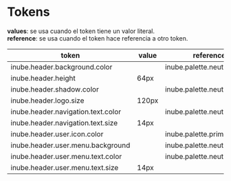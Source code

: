 # Tokens

**values**: se usa cuando el token tiene un valor literal.  
**reference**: se usa cuando el token hace referencia a otro token.

| token                              | value | reference                  |
| ---------------------------------- | ----- | -------------------------- |
| inube.header.background.color      |       | inube.palette.neutral.n0   |
| inube.header.height                | 64px  |                            |
| inube.header.shadow.color          |       | inube.palette.neutral.n40  |
| inube.header.logo.size             | 120px |                            |
| inube.header.navigation.text.color |       | inube.palette.neutral.n700 |
| inube.header.navigation.text.size  | 14px  |                            |
| inube.header.user.icon.color       |       | inube.palette.primary.p500 |
| inube.header.user.menu.background  |       | inube.palette.neutral.n0   |
| inube.header.user.menu.text.color  |       | inube.palette.neutral.n900 |
| inube.header.user.menu.text.size   | 14px  |                            |

